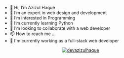 - 👋 Hi, I’m Azizul Haque
- 👋 I’m an expert in web design and development
- 👀 I’m interested in Programming
- 🌱 I’m currently learning Python
- 💞️ I’m looking to collaborate with a web developer
- 📫 How to reach me ...
- 🌱 I'm currently working as a full-stack web developer

<!---
devazizulhaque/devazizulhaque is a ✨ special ✨ repository because its `README.md` (this file) appears on your GitHub profile.
You can click the Preview link to take a look at your changes.
--->

<p align="center"> <a href="https://github.com/ryo-ma/github-profile-trophy"><img src="https://github-profile-trophy.vercel.app/?username=devazizulhaque" alt="devazizulhaque" /></a> </p>
<!---
<img align="center" src="https://github-readme-stats.vercel.app/api/top-langs?username=devazizulhaque&show_icons=true&locale=en&layout=compact" alt="devazizulhaque" />
--->
